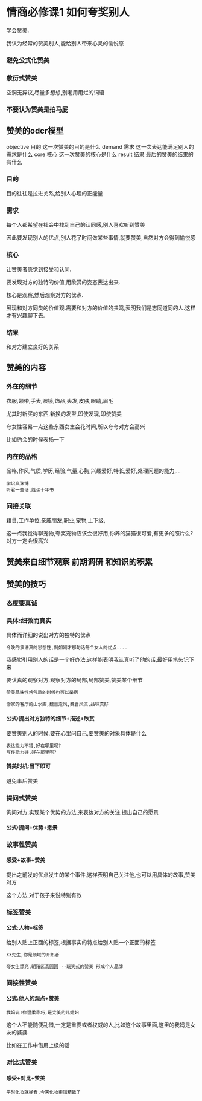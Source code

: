 # 情商必修课1 如何夸奖别人

学会赞美.

我认为经常的赞美别人,能给别人带来心灵的愉悦感

### 避免公式化赞美

### 敷衍式赞美

空洞无异议,尽量多想想,别老用用烂的词语

### 不要认为赞美是拍马屁

## 赞美的odcr模型

objective 目的 这一次赞美的目的是什么
demand 需求 这一次表达能满足别人的需求是什么
core 核心 这一次赞美的核心是什么
result 结果 最后的赞美的结果的有什么

### 目的
目的往往是拉进关系,给别人心理的正能量

### 需求
每个人都希望在社会中找到自己的认同感,别人喜欢听到赞美

因此要发现别人的优点,别人花了时间做某些事情,就要赞美,自然对方会得到愉悦感

### 核心

让赞美者感觉到接受和认同.

要发现对方的独特的价值,用欣赏的姿态表达出来.

核心是观察,然后观察对方的优点.

展现和对方同类的价值观.需要和对方的价值的共鸣,表明我们是志同道同的人.这样才有兴趣聊下去.

### 结果
和对方建立良好的关系

## 赞美的内容

### 外在的细节

衣服,领带,手表,眼镜,饰品,头发,皮肤,眼睛,眉毛

尤其时新买的东西,新换的发型,即使发现,即使赞美

夸女性容易一点这些东西女生会花时间,所以夸夸对方会高兴

比如约会的时候表扬一下

### 内在的品格

品格,作风,气质,学历,经验,气量,心胸,兴趣爱好,特长,爱好,处理问题的能力,...

```
学识真渊博
听君一些话,胜读十年书
```

### 间接关联

籍贯,工作单位,亲戚朋友,职业,宠物,上下级,

这一点我觉得聊宠物,夸奖宠物应该会很好用,你养的猫猫很可爱,有更多的照片么?
对方一定会很高兴


## 赞美来自细节观察 前期调研 和知识的积累

## 赞美的技巧

### 态度要真诚

### 具体:细微而真实

具体而详细的说出对方的独特的优点

```
今晚的演讲真的思想性,例如刚才那句话每个女人的优点....
```

我感觉引用别人的话是一个好办法,这样能表明我认真听了他的话,最好用笔头记下来

要认真的观察对方,观察对方的局部,局部赞美,赞美某个细节

```
赞美品味性格气质的时候也可以举例

你家的客厅的山水画,魏晋之风,魏晋风流,品味真好
```

#### 公式:提出对方独特的细节+描述+欣赏

要赞美别人的时候,要在心里问自己,要赞美的对象具体是什么

```
表达能力不错,好在哪里呢?
写作能力好,好在那里呢?
```

#### 赞美时机:当下即可

避免事后赞美



### 提问式赞美
询问对方,实现某个优势的方法,来表达对方的关注,提出自己的愿景

#### 公式:提问+优势+愿景

### 故事性赞美

#### 感受+故事+赞美

提出之前发的优点发生的某个事件,这样表明自己关注他,也可以用具体的故事,赞美对方

这个方法,对于孩子来说特别有效

### 标签赞美

#### 公式:人物+标签

给别人贴上正面的标签,根据事实的特点给别人贴一个正面的标签

```
XX先生,你是领域的开拓者

夸女生漂亮,朝阳区高圆圆 --玩笑式的赞美 形成个人品牌
```

### 间接性赞美

#### 公式:他人的观点+赞美

```
我妈说:你温柔乖巧,是完美的儿媳妇
```

这个人不能随便乱借,一定是重要或者权威的人,比如这个故事里面,这里的我妈是女友的婆婆

比如在工作中借用上级的话

### 对比式赞美

#### 感受+对比+赞美

```
平时化妆就好看,今天化妆更加精致了
```
